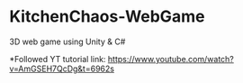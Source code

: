 # KitchenChaos-WebGame
3D web game using Unity &amp; C#

*Followed YT tutorial
link: https://www.youtube.com/watch?v=AmGSEH7QcDg&t=6962s
